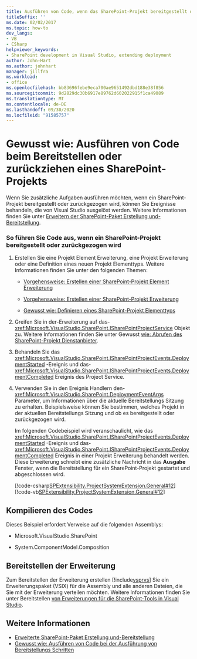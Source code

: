 ```yaml
---
title: Ausführen von Code, wenn das SharePoint-Projekt bereitgestellt oder zurückgezogen wird
titleSuffix: ''
ms.date: 02/02/2017
ms.topic: how-to
dev_langs:
- VB
- CSharp
helpviewer_keywords:
- SharePoint development in Visual Studio, extending deployment
author: John-Hart
ms.author: johnhart
manager: jillfra
ms.workload:
- office
ms.openlocfilehash: bb83696febe9eca700ae9651492dbd188e38f856
ms.sourcegitcommit: 9d2829dc30b6917e89762d602022915f1ca49089
ms.translationtype: MT
ms.contentlocale: de-DE
ms.lasthandoff: 09/30/2020
ms.locfileid: "91585757"
---
```

# <a name="how-to-run-code-when-a-sharepoint-project-is-deployed-or-retracted"></a>Gewusst wie: Ausführen von Code beim Bereitstellen oder zurückziehen eines SharePoint-Projekts
  Wenn Sie zusätzliche Aufgaben ausführen möchten, wenn ein SharePoint-Projekt bereitgestellt oder zurückgezogen wird, können Sie Ereignisse behandeln, die von Visual Studio ausgelöst werden. Weitere Informationen finden Sie unter [Erweitern der SharePoint-Paket Erstellung und-Bereitstellung](../sharepoint/extending-sharepoint-packaging-and-deployment.md).

### <a name="to-run-code-when-a-sharepoint-project-is-deployed-or-retracted"></a>So führen Sie Code aus, wenn ein SharePoint-Projekt bereitgestellt oder zurückgezogen wird

1. Erstellen Sie eine Projekt Element Erweiterung, eine Projekt Erweiterung oder eine Definition eines neuen Projekt Elementtyps. Weitere Informationen finden Sie unter den folgenden Themen:

   - [Vorgehensweise: Erstellen einer SharePoint-Projekt Element Erweiterung](../sharepoint/how-to-create-a-sharepoint-project-item-extension.md)

   - [Vorgehensweise: Erstellen einer SharePoint-Projekt Erweiterung](../sharepoint/how-to-create-a-sharepoint-project-extension.md)

   - [Gewusst wie: Definieren eines SharePoint-Projekt Elementtyps](../sharepoint/how-to-define-a-sharepoint-project-item-type.md)

2. Greifen Sie in der-Erweiterung auf das- <xref:Microsoft.VisualStudio.SharePoint.ISharePointProjectService> Objekt zu. Weitere Informationen finden Sie unter Gewusst [wie: Abrufen des SharePoint-Projekt Dienstanbieter](../sharepoint/how-to-retrieve-the-sharepoint-project-service.md).

3. Behandeln Sie das <xref:Microsoft.VisualStudio.SharePoint.ISharePointProjectEvents.DeploymentStarted> -Ereignis und das- <xref:Microsoft.VisualStudio.SharePoint.ISharePointProjectEvents.DeploymentCompleted> Ereignis des Project Service.

4. Verwenden Sie in den Ereignis Handlern den- <xref:Microsoft.VisualStudio.SharePoint.DeploymentEventArgs> Parameter, um Informationen über die aktuelle Bereitstellungs Sitzung zu erhalten. Beispielsweise können Sie bestimmen, welches Projekt in der aktuellen Bereitstellungs Sitzung und ob es bereitgestellt oder zurückgezogen wird.

   Im folgenden Codebeispiel wird veranschaulicht, wie das <xref:Microsoft.VisualStudio.SharePoint.ISharePointProjectEvents.DeploymentStarted> -Ereignis und das- <xref:Microsoft.VisualStudio.SharePoint.ISharePointProjectEvents.DeploymentCompleted> Ereignis in einer Projekt Erweiterung behandelt werden. Diese Erweiterung schreibt eine zusätzliche Nachricht in das **Ausgabe** Fenster, wenn die Bereitstellung für ein SharePoint-Projekt gestartet und abgeschlossen wird.

   [!code-csharp[SPExtensibility.ProjectSystemExtension.General#12](../sharepoint/codesnippet/CSharp/projectsystemexamples/extension/handleprojectdeploymentevents.cs#12)]
   [!code-vb[SPExtensibility.ProjectSystemExtension.General#12](../sharepoint/codesnippet/VisualBasic/projectsystemexamples/extension/handleprojectdeploymentevents.vb#12)]

## <a name="compile-the-code"></a>Kompilieren des Codes
 Dieses Beispiel erfordert Verweise auf die folgenden Assemblys:

- Microsoft.VisualStudio.SharePoint

- System.ComponentModel.Composition

## <a name="deploy-the-extension"></a>Bereitstellen der Erweiterung
 Zum Bereitstellen der Erweiterung erstellen [!include[vsprvs](../sharepoint/includes/vsprvs-md.md)] Sie ein Erweiterungspaket (VSIX) für die Assembly und alle anderen Dateien, die Sie mit der Erweiterung verteilen möchten. Weitere Informationen finden Sie unter Bereitstellen [von Erweiterungen für die SharePoint-Tools in Visual Studio](../sharepoint/deploying-extensions-for-the-sharepoint-tools-in-visual-studio.md).

## <a name="see-also"></a>Weitere Informationen
- [Erweiterte SharePoint-Paket Erstellung und-Bereitstellung](../sharepoint/extending-sharepoint-packaging-and-deployment.md)
- [Gewusst wie: Ausführen von Code bei der Ausführung von Bereitstellungs Schritten](../sharepoint/how-to-run-code-when-deployment-steps-are-executed.md)
